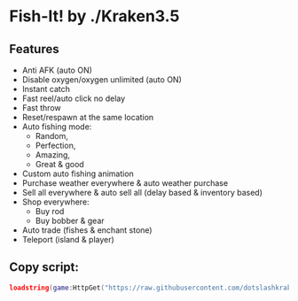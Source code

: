 # Fish-It! by ./Kraken3.5

## Features
- Anti AFK (auto ON)
- Disable oxygen/oxygen unlimited (auto ON)
- Instant catch
- Fast reel/auto click no delay
- Fast throw
- Reset/respawn at the same location
- Auto fishing mode:
  - Random,
  - Perfection,
  - Amazing,
  - Great & good
- Custom auto fishing animation
- Purchase weather everywhere & auto weather purchase
- Sell all everywhere & auto sell all (delay based & inventory based)
- Shop everywhere:
  - Buy rod
  - Buy bobber & gear
- Auto trade (fishes & enchant stone)
- Teleport (island & player)

## Copy script:
```lua
loadstring(game:HttpGet("https://raw.githubusercontent.com/dotslashkraken35/Fish-It/refs/heads/main/loader"))()
```
